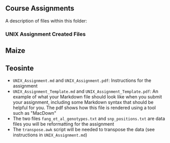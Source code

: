 ## Course Assignments

A description of files within this folder:

### UNIX Assignment Created Files
## Maize

## Teosinte


* `UNIX_Assignment.md` and `UNIX_Assignment.pdf`: Instructions for the assignment
* `UNIX_Assignment_Template.md` and `UNIX_Assignment_Template.pdf`: An example of what your Markdown file should look like when you submit your assignment, including some Markdown syntax that should be helpful for you. The pdf shows how this file is rendered using a tool such as "MacDown"
* The two files `fang_et_al_genotypes.txt` and `snp_positions.txt` are data files you will be reformatting for the assignment
* The `transpose.awk` script will be needed to transpose the data (see instructions in `UNIX_Assignment.md`)
